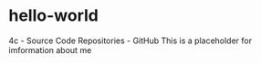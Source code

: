 # hello-world
4c - Source Code Repositories - GitHub
This is a placeholder for imformation about me 
